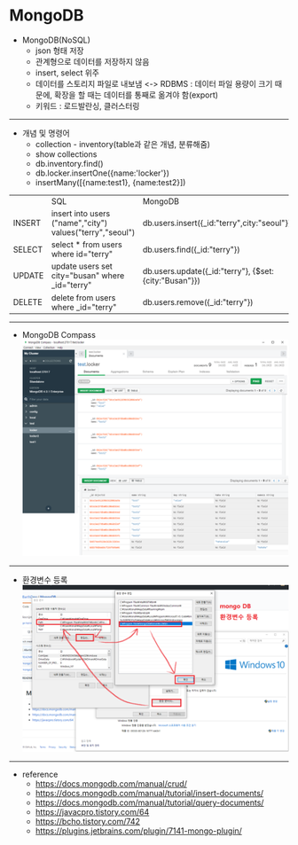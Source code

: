 # MongoDB

- MongoDB(NoSQL)
  - json 형태 저장
  - 관계형으로 데이터를 저장하지 않음
  - insert, select 위주
  - 데이터를 스토리지 파일로 내보냄 <-> RDBMS : 데이터 파일 용량이 크기 때문에, 확장을 할 때는 데이터를 통째로 옮겨야 함(export)
  - 키워드 : 로드발란싱, 클러스터링
  
---
  
- 개념 및 명령어
  - collection - inventory(table과 같은 개념, 분류해줌)
  - show collections
  - db.inventory.find()
  - db.locker.insertOne({name:'locker'})
  - insertMany([{name:test1}, {name:test2}])
  
<table>
  <tr>
    <td></td>
    <td>SQL</td>
    <td>MongoDB</td>
  </tr>
  <tr>
    <td>INSERT</td>
    <td>insert into users ("name","city") values("terry","seoul")</td>
    <td>db.users.insert({_id:"terry",city:"seoul"})</td>
  </tr>
  <tr>
    <td>SELECT</td>
    <td>select * from users where id="terry"</td>
    <td>db.users.find({_id:"terry"})</td>
  </tr>
  <tr>
    <td>UPDATE</td>
    <td>update users set city="busan" where _id="terry"</td>
    <td>db.users.update({_id:"terry"}, {$set:{city:"Busan"}})</td>
  </tr>
  <tr>
    <td>DELETE</td>
    <td>delete from users where _id="terry"</td>
    <td>db.users.remove({_id:"terry"})</td>
  </tr>
</table>  
  
---

- MongoDB Compass
![ex_screenshot](https://raw.githubusercontent.com/abarthdew/dbms-for-dev/main/MongoDB/images/MongoDB_Compass.png)

---
  
- 환경변수 등록
![ex_screenshot](https://raw.githubusercontent.com/abarthdew/dbms-for-dev/main/MongoDB/images/환경변수.png)

---

- reference
  - https://docs.mongodb.com/manual/crud/
  - https://docs.mongodb.com/manual/tutorial/insert-documents/
  - https://docs.mongodb.com/manual/tutorial/query-documents/
  - https://javacpro.tistory.com/64
  - https://bcho.tistory.com/742
  - https://plugins.jetbrains.com/plugin/7141-mongo-plugin/
